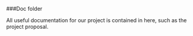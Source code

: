 ###Doc folder

All useful documentation for our project is contained in here, such as the project proposal.
